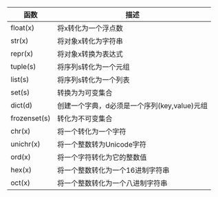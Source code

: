 函数|描述
---|---
float(x)|将x转化为一个浮点数
str(x)|将对象x转化为字符串
repr(x)|将对象x转换为表达式
tuple(s)|将序列s转化为一个元组
list(s)|将序列s转化为一个列表
set(s)|转换为为可变集合
dict(d)|创建一个字典，d必须是一个序列(key,value)元组
frozenset(s)|转化为不可变集合
chr(x)|将一个转化为一个字符
unichr(x)|将一个整数转为Unicode字符
ord(x)|将一个字符转化为它的整数值
hex(x)|将一个整数转化为一个16进制字符串
oct(x)|将一个整数转化为一个八进制字符串